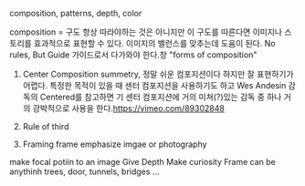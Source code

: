 composition, patterns, depth, color

composition
= 구도
항상 따라야하는 것은 아니지만 이 구도를 따른다면 이미지나 스토리를 효과적으로 표현할 수 있다.
이미지의 밸런스를 맞추는데 도움이 된다.
No rules, But Guide 가이드로서 다가와야 한다.창
"forms of composition"

1. Center Composition
summetry, 정말 쉬운 컴포지션이다 하지만 잘 표현하기가 어렵다.
특정한 목적이 있을 때 센터 컴포지션을 사용하기도 하고
Wes Andesin 감독의 Centered를 참고하면 기 센터 컴포지션에 거의 미쳐(?)있는 감독 중 하나
거의 강박적으로 사용을 한다.https://vimeo.com/89302848

2. Rule of third

3. Framing
frame emphasize imgae or photography

make focal potiin to an image
Give Depth
Make curiosity
Frame can be anythinh trees, door, tunnels, bridges ...
